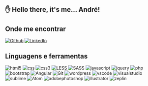## 	✋ Hello there, it's me... André!  

## Onde me encontrar

[![Github](https://img.shields.io/badge/-Github-181717?style=for-the-badge&logo=Github&logoColor=white)](https://github.com/buenoworks)
[![LinkedIn](https://img.shields.io/badge/-LinkedIn-0077B5?style=for-the-badge&logo=LinkedIn&logoColor=white)](https://www.linkedin.com/in/andrebuenowork/)

## Linguagens e ferramentas

![html5](https://img.shields.io/badge/html5-★★★-lightgrey?labelColor=E34F26&logo=HTML5&style=for-the-badge&logoColor=white)
![css](https://img.shields.io/badge/css-★★★-lightgrey?labelColor=1572B6&logo=CSS&style=for-the-badge&logoColor=white)
![css3](https://img.shields.io/badge/css3-★★★-lightgrey?labelColor=1572B6&logo=css3&style=for-the-badge&logoColor=white)
![LESS](https://img.shields.io/badge/less-★★★-lightgrey?labelColor=000000&logo=less&style=for-the-badge&logoColor=white)
![SASS](https://img.shields.io/badge/sass-★★★-lightgrey?labelColor=CC6699&logo=sass&style=for-the-badge&logoColor=white)
![javascript](https://img.shields.io/badge/javascript-★★-lightgrey?labelColor=03A9F4&logo=JavaScript&style=for-the-badge&logoColor=black)
![jquery](https://img.shields.io/badge/jquery-★★-lightgrey?labelColor=F7DF1E&logo=jquery&style=for-the-badge&logoColor=black)
![php](https://img.shields.io/badge/php-★-lightgrey?labelColor=F7DF1E&logo=php&style=for-the-badge&logoColor=black)
![bootstrap](https://img.shields.io/badge/bootstrap-★★-lightgrey?labelColor=563D7C&logo=bootstrap&style=for-the-badge&logoColor=black)
![Angular](https://img.shields.io/badge/Angular-★-lightgrey?labelColor=444444&logo=Angular&style=for-the-badge&logoColor=white)
![Git](https://img.shields.io/badge/Git-★★-lightgrey?labelColor=f05032&logo=Git&style=for-the-badge&logoColor=white)
![wordpress](https://img.shields.io/badge/wordpress-★-lightgrey?labelColor=FF4500&logo=wordpress&style=for-the-badge&logoColor=black)
![vscode](https://img.shields.io/badge/vscode-★★-lightgrey?labelColor=007acc&logo=simpleicons&style=for-the-badge&logoColor=black)
![visualstudio](https://img.shields.io/badge/visualstudio-★★-lightgrey?labelColor=4ea94b&logo=visualstudio&style=for-the-badge&logoColor=black)
![sublime](https://img.shields.io/badge/sublime-★★-lightgrey?labelColor=430098&logo=sublime&style=for-the-badge&logoColor=black)
![Atom](https://img.shields.io/badge/Atom-★★-lightgrey?labelColor=0faaff&logo=Atom&style=for-the-badge&logoColor=black)
![adobephotoshop](https://img.shields.io/badge/adobephotoshop-★★★-lightgrey?labelColor=02569b&logo=adobephotoshop&style=for-the-badge&logoColor=black)
![illustrator](https://img.shields.io/badge/illustrator-★★-lightgrey?labelColor=F7DF1E&logo=illustrator&style=for-the-badge&logoColor=black)
![zeplin](https://img.shields.io/badge/zeplin-★★★-lightgrey?labelColor=ff2d20&logo=zeplin&style=for-the-badge&logoColor=black)
